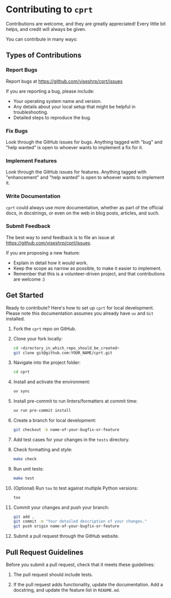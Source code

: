# Contributing to `cprt`

Contributions are welcome, and they are greatly appreciated!
Every little bit helps, and credit will always be given.

You can contribute in many ways:

## Types of Contributions

### Report Bugs

Report bugs at <https://github.com/viseshrp/cprt/issues>

If you are reporting a bug, please include:

- Your operating system name and version.
- Any details about your local setup that might be helpful in troubleshooting.
- Detailed steps to reproduce the bug.

### Fix Bugs

Look through the GitHub issues for bugs.
Anything tagged with "bug" and "help wanted" is open to whoever wants to
implement a fix for it.

### Implement Features

Look through the GitHub issues for features.
Anything tagged with "enhancement" and "help wanted" is open to whoever
wants to implement it.

### Write Documentation

`cprt` could always use more documentation, whether as part of the official docs,
in docstrings, or even on the web in blog posts, articles, and such.

### Submit Feedback

The best way to send feedback is to file an issue at
<https://github.com/viseshrp/cprt/issues>.

If you are proposing a new feature:

- Explain in detail how it would work.
- Keep the scope as narrow as possible, to make it easier to implement.
- Remember that this is a volunteer-driven project, and that
  contributions are welcome :)

## Get Started

Ready to contribute? Here's how to set up `cprt` for local development.
Please note this documentation assumes you already have `uv` and `Git` installed.

1. Fork the `cprt` repo on GitHub.

2. Clone your fork locally:

    ```bash
    cd <directory_in_which_repo_should_be_created>
    git clone git@github.com:YOUR_NAME/cprt.git
    ```

3. Navigate into the project folder:

    ```bash
    cd cprt
    ```

4. Install and activate the environment:

    ```bash
    uv sync
    ```

5. Install pre-commit to run linters/formatters at commit time:

    ```bash
    uv run pre-commit install
    ```

6. Create a branch for local development:

    ```bash
    git checkout -b name-of-your-bugfix-or-feature
    ```

7. Add test cases for your changes in the `tests` directory.

8. Check formatting and style:

    ```bash
    make check
    ```

9. Run unit tests:

    ```bash
    make test
    ```

10. (Optional) Run `tox` to test against multiple Python versions:

    ```bash
    tox
    ```

11. Commit your changes and push your branch:

    ```bash
    git add .
    git commit -m "Your detailed description of your changes."
    git push origin name-of-your-bugfix-or-feature
    ```

12. Submit a pull request through the GitHub website.

## Pull Request Guidelines

Before you submit a pull request, check that it meets these guidelines:

1. The pull request should include tests.

2. If the pull request adds functionality, update the documentation.
   Add a docstring, and update the feature list in `README.md`.
